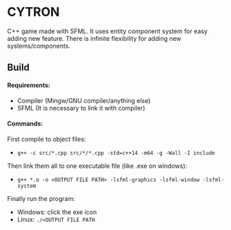 # CYTRON
C++ game made with SFML. It uses entity component system for easy adding new feature. There is infinite flexibility for adding new systems/components.

## Build
#### Requirements:
 - Compiler (Mingw/GNU compiler/anything else)
 - SFML (It is necessary to link it with compiler)
 
 #### Commands:
 First compile to object files:  
  - `g++ -c src/*.cpp src/*/*.cpp -std=c++14 -m64 -g -Wall -I include`    <br/>
  
Then link them all to one executable file (like .exe on windows):      
   - `g++ *.o -o <OUTPUT FILE PATH> -lsfml-graphics -lsfml-window -lsfml-system`  
   
 Finally run the program:   
  - Windows: click the exe icon
  - Linux: `./<OUTPUT FILE PATH`  
